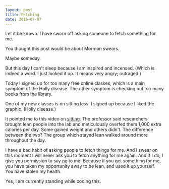 ```yaml
---
layout: post
title: Fetching
date: 2016-07-07
---
```


Let it be known. I have sworn off asking someone to fetch something for me.

You thought this post would be about Mormon swears.

Maybe someday.

But this day I can't sleep because I am inspired and incensed. (Which is indeed a word.  I just looked it up. It means very angry; outraged.)  

Today I signed up for too many free online classes, which is a main symptom of the Holly disease.  The other symptom is checking out too many books from the library.

One of my new classes is on sitting less.  I signed up because I liked the graphic. (Holly disease.)  

It pointed me to this video on [sitting](https://www.youtube.com/watch?v=MfRD_a4KQoI).  The professor said researchers brought lean people into the lab and meticulously overfed them 1,000 extra calories per day.  Some gained weight and others didn't.  The difference between the two?  The group which stayed lean walked around more throughout the day.

I have a bad habit of asking people to fetch things for me.  And I swear on this moment I will never ask you to fetch anything for me again.  And if I do, I give you permission to say [no](https://www.amazon.com/1000-Times-No-Tom-Warburton/dp/0061542636) to me. Because if you get something for me, you have taken my opportunity away to be lean, and used it up yourself.  You have stolen my health.

Yes, I am currently standing while coding this.
